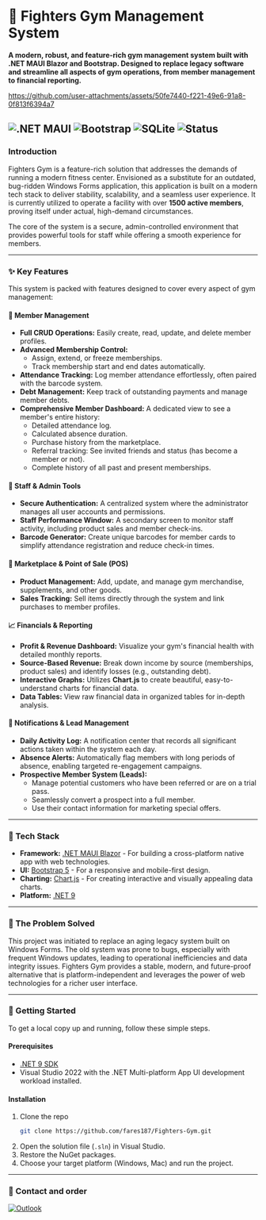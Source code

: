 # 💪 Fighters Gym Management System

**A modern, robust, and feature-rich gym management system built with .NET MAUI Blazor and Bootstrap. Designed to replace legacy software and streamline all aspects of gym operations, from member management to financial reporting.**

https://github.com/user-attachments/assets/50fe7440-f221-49e6-91a8-0f813f6394a7

![.NET MAUI](https://img.shields.io/badge/.NET%20MAUI-8.0-purple.svg)
![Bootstrap](https://img.shields.io/badge/Bootstrap-5.3-blueviolet.svg)
![SQLite](https://img.shields.io/badge/SQLite-%2307405e.svg?logo=sqlite&logoColor=white)
![Status](https://img.shields.io/badge/status-active-success.svg)
---

### Introduction

Fighters Gym is a feature-rich solution that addresses the demands of running a modern fitness center. Envisioned as a substitute for an outdated, bug-ridden Windows Forms application, this application is built on a modern tech stack to deliver stability, scalability, and a seamless user experience. It is currently utilized to operate a facility with over **1500 active members**, proving itself under actual, high-demand circumstances.

The core of the system is a secure, admin-controlled environment that provides powerful tools for staff while offering a smooth experience for members.

---

### ✨ Key Features

This system is packed with features designed to cover every aspect of gym management:

#### 👤 **Member Management**
* **Full CRUD Operations:** Easily create, read, update, and delete member profiles.
* **Advanced Membership Control:**
    * Assign, extend, or freeze memberships.
    * Track membership start and end dates automatically.
* **Attendance Tracking:** Log member attendance effortlessly, often paired with the barcode system.
* **Debt Management:** Keep track of outstanding payments and manage member debts.
* **Comprehensive Member Dashboard:** A dedicated view to see a member's entire history:
    * Detailed attendance log.
    * Calculated absence duration.
    * Purchase history from the marketplace.
    * Referral tracking: See invited friends and status (has become a member or not).
    * Complete history of all past and present memberships.

#### 🤵 **Staff & Admin Tools**
* **Secure Authentication:** A centralized system where the administrator manages all user accounts and permissions.
* **Staff Performance Window:** A secondary screen to monitor staff activity, including product sales and member check-ins.
* **Barcode Generator:** Create unique barcodes for member cards to simplify attendance registration and reduce check-in times.

#### 🛒 **Marketplace & Point of Sale (POS)**
* **Product Management:** Add, update, and manage gym merchandise, supplements, and other goods.
* **Sales Tracking:** Sell items directly through the system and link purchases to member profiles.

#### 📈 **Financials & Reporting**
* **Profit & Revenue Dashboard:** Visualize your gym's financial health with detailed monthly reports.
* **Source-Based Revenue:** Break down income by source (memberships, product sales) and identify losses (e.g., outstanding debt).
* **Interactive Graphs:** Utilizes **Chart.js** to create beautiful, easy-to-understand charts for financial data.
* **Data Tables:** View raw financial data in organized tables for in-depth analysis.

#### 🔔 **Notifications & Lead Management**
* **Daily Activity Log:** A notification center that records all significant actions taken within the system each day.
* **Absence Alerts:** Automatically flag members with long periods of absence, enabling targeted re-engagement campaigns.
* **Prospective Member System (Leads):**
    * Manage potential customers who have been referred or are on a trial pass.
    * Seamlessly convert a prospect into a full member.
    * Use their contact information for marketing special offers.

---

### 🚀 Tech Stack

* **Framework:** [.NET MAUI Blazor](https://dotnet.microsoft.com/en-us/apps/maui) - For building a cross-platform native app with web technologies.
* **UI:** [Bootstrap 5](https://getbootstrap.com/) - For a responsive and mobile-first design.
* **Charting:** [Chart.js](https://www.chartjs.org/) - For creating interactive and visually appealing data charts.
* **Platform:** [.NET 9](https://dotnet.microsoft.com/en-us/download/dotnet/9.0)

---

### 🎯 The Problem Solved

This project was initiated to replace an aging legacy system built on Windows Forms. The old system was prone to bugs, especially with frequent Windows updates, leading to operational inefficiencies and data integrity issues. Fighters Gym provides a stable, modern, and future-proof alternative that is platform-independent and leverages the power of web technologies for a richer user interface.

---

### 🔧 Getting Started

To get a local copy up and running, follow these simple steps.

#### Prerequisites

* [.NET 9 SDK](https://dotnet.microsoft.com/en-us/download/dotnet/9.0)
* Visual Studio 2022 with the .NET Multi-platform App UI development workload installed.

#### Installation

1.  Clone the repo
    ```sh
    git clone https://github.com/fares187/Fighters-Gym.git
    ```
2.  Open the solution file (`.sln`) in Visual Studio.
3.  Restore the NuGet packages.
4.  Choose your target platform (Windows, Mac) and run the project.

---

### 📧 Contact and order

[![Outlook](https://img.shields.io/badge/Microsoft_Outlook-0078D4?style=for-the-badge&logo=microsoft-outlook&logoColor=white)](https://faresabualfotouh76@outlook.com)
